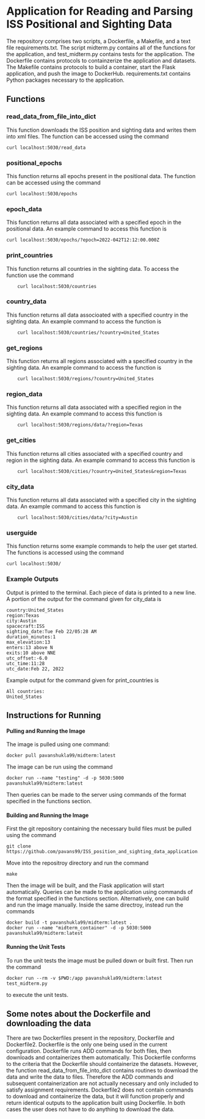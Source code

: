 <h1>Application for Reading and Parsing ISS Positional and Sighting Data</h1>
The repository comprises two scripts, a Dockerfile, a Makefile, and a text file requirements.txt. The script midterm.py contains all of the functions for the application, and test_midterm.py contains tests for the application. The Dockerfile contains protocols to containzerize the application and datasets. The Makefile contains protocols to build a container, start the Flask application, and push the image to DockerHub. requirements.txt contains Python packages necessary to the application. 
<h2>Functions</h2>
<h3>read_data_from_file_into_dict</h3>
This function downloads the ISS position and sighting data and writes them into xml files. The function can be accessed using the command

	curl localhost:5030/read_data

<h3>positional_epochs</h3>
This function returns all epochs present in the positional data. The function can be accessed using the command

	curl localhost:5030/epochs

<h3>epoch_data</h3>
This function returns all data associated with a specified epoch in the positional data. An example command to access this function is

	curl localhost:5030/epochs/?epoch=2022-042T12:12:00.000Z

<h3>print_countries</h3>
This function returns all countries in the sighting data. To access the function use the command

        curl localhost:5030/countries

<h3>country_data</h3>
This function returns all data associoated with a specified country in the sighting data. An example command to access the function is

        curl localhost:5030/countries/?country=United_States

<h3>get_regions</h3>
This function returns all regions associated with a specified country in the sighting data. An example command to access the function is

        curl localhost:5030/regions/?country=United_States

<h3>region_data</h3>
This function returns all data associated with a specified region in the sighting data. An example command to access this function is

        curl localhost:5030/regions/data/?region=Texas

<h3>get_cities</h3>
This function returns all cities associated with a specified country and region in the sighting data. An example command to access this function is

        curl localhost:5030/cities/?country=United_States&region=Texas

<h3>city_data</h3>
This function returns all data associated with a specified city in the sighting data. An example command to access this function is

        curl localhost:5030/cities/data/?city=Austin

<h3>userguide</h3>
This function returns some example commands to help the user get started. The functions is accessed using the command

	curl localhost:5030/

<h3>Example Outputs</h3>
Output is printed to the terminal. Each piece of data is printed to a new line. A portion of the output for the command given for city_data is

	country:United_States
	region:Texas
	city:Austin
	spacecraft:ISS
	sighting_date:Tue Feb 22/05:28 AM
	duration_minutes:1
	max_elevation:13
	enters:13 above N
	exits:10 above NNE
	utc_offset:-6.0
	utc_time:11:28
	utc_date:Feb 22, 2022

Example output for the command given for print_countries is

	All countries:
	United_States


<h2>Instructions for Running</h2>
<h4>Pulling and Running the Image</h4>
The image is pulled using one command:

	docker pull pavanshukla99/midterm:latest 

The image can be run using the command

	docker run --name "testing" -d -p 5030:5000 pavanshukla99/midterm:latest

Then queries can be made to the server using commands of the format specified in the functions section.  

<h4>Building and Running the Image</h4>
First the git repository containing the necessary build files must be pulled using the command

	git clone https://github.com/pavans99/ISS_position_and_sighting_data_application.git

Move into the repositroy directory and run the command

	make

Then the image will be built, and the Flask application will start automatically. Queries can be made to the application using commands of the format specified in the functions section.
Alternatively, one can build and run the image manually. Inside the same directroy, instead run the commands

	docker build -t pavanshukla99/midterm:latest .
	docker run --name "midterm_container" -d -p 5030:5000 pavanshukla99/midterm:latest

<h4>Running the Unit Tests</h4>
To run the unit tests the image must be pulled down or built first. Then run the command 

	docker run --rm -v $PWD:/app pavanshukla99/midterm:latest test_midterm.py

to execute the unit tests.

<h2>Some notes about the Dockerfile and downloading the data</h2>
There are two Dockerfiles present in the repository, Dockerfile and Dockerfile2. Dockerfile is the only one being used in the current configuration. Dockerfile runs ADD commands for both files, then downloads and containerizes them automatically. This Dockerfile conforms to the criteria that the Dockerfile should containerize the datasets. However, the function read_data_from_file_into_dict contains routines to download the data and write the data to files. Therefore the ADD commands and subsequent containerization are not actually necessary and only included to satisfy assignment requirements. Dockerfile2 does not contain commands to download and containerize the data, but it will function properly and return identical outputs to the application built using Dockerfile. In both cases the user does not have to do anything to download the data.


